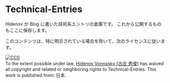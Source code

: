 Technical-Entries
=================

Hidenov が Blog に書いた技術系エントリの倉庫です。
これから公開するものもここに保存します。

このコンテンツは、特に明示されている場合を除いて、次のライセンスに従います。

<p xmlns:dct="http://purl.org/dc/terms/" xmlns:vcard="http://www.w3.org/2001/vcard-rdf/3.0#">
  <a rel="license"
     href="http://creativecommons.org/publicdomain/zero/1.0/">
    <img src="http://i.creativecommons.org/p/zero/1.0/88x31.png" style="border-style: none;" alt="CC0" />
  </a>
  <br />
  To the extent possible under law,
  <a rel="dct:publisher"
     href="https://github.com/hidenov/Technical-Entries">
    <span property="dct:title">Hidenov Vonnasky (古庄 秀俊)</span></a>
  has waived all copyright and related or neighboring rights to
  <span property="dct:title">Technical-Entries</span>.
This work is published from:
<span property="vcard:Country" datatype="dct:ISO3166"
      content="JP" about="https://github.com/hidenov/Technical-Entries">
  日本</span>.
</p>

